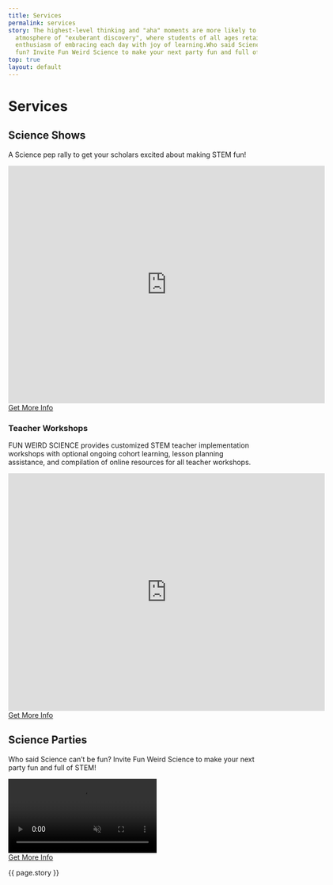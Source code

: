 ```yaml
---
title: Services
permalink: services
story: The highest-level thinking and "aha" moments are more likely to occur in an
  atmosphere of "exuberant discovery", where students of all ages retain that kindergarten
  enthusiasm of embracing each day with joy of learning.Who said Science can't be
  fun? Invite Fun Weird Science to make your next party fun and full of STEM!
top: true
layout: default
---
```


<div class = 'fulls shows'>
<div class = 'flex-in overlay'>
<h1>Services</h1>
</div>
</div>
<div class = 'bright flex-in'>
<div class = 'tripple'>
<h2 id = 'science-shows'>Science Shows</h2>
<p class = 'center'>A Science pep rally to get your scholars excited about making STEM fun!</p>
<div class = 'flex-in'>
  <iframe allowFullScreen frameborder="0" height="480" mozallowfullscreen src="https://player.vimeo.com/video/248979833" webkitAllowFullScreen width="640"></iframe>
</div>
<a class = 'submit' href = '{{site.baseurl}}/contact'>Get More Info</a>
</div>
</div>
<div class = 'dull flex-in'>
<div class = 'child tripple'>
<h3 id = 'teacher-workshops'>Teacher Workshops</h3>
<p class = 'flex-in'>FUN WEIRD SCIENCE provides customized STEM teacher implementation workshops with optional ongoing cohort learning, lesson planning assistance, and compilation of online resources for all teacher workshops.</p>
<div class = 'flex-in'>
  <iframe allowFullScreen frameborder="0" height="480" mozallowfullscreen src="https://player.vimeo.com/video/122393396" webkitAllowFullScreen width="640"></iframe>
</div>
<a class = 'submit' href = '{{site.baseurl}}/contact'>Get More Info</a>
</div>
</div>
<div class = 'bright flex-in'>
<div class = 'tripple'>
<h2 id = 'science-parties'>Science Parties</h2>
<p class = 'center'>Who said Science can’t be fun? Invite Fun Weird Science to make your next party fun and full of STEM!</p>
<div class = 'film'>
    <video autoplay loop muted>
       <source src = 'https://funweirdscience.com/assets/party.mp4' type = 'video/mp4' >
    </video>
    <div class = 'volume'>
    <i class="fas fa-volume-up"></i>
  </div>   
</div>
<a class = 'submit' href = '{{site.baseurl}}/contact'>Get More Info</a>
</div>
</div>
<div class = 'bright flex-in'>
<p class = 'banner center'> <i class = 'icon icon-opens' aria-hidden = 'true'></i>{{ page.story }}<i class = 'icon icon-closes' aria-hidden = 'true'></i></p>
</div>
